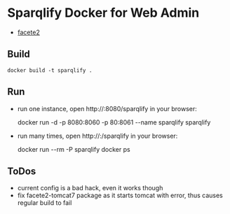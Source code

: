 # Sparqlify Docker for Web Admin

 * [facete2](https://github.com/AKSW/Sparqlify)


## Build

    docker build -t sparqlify .


## Run

 * run one instance, open http://<docker ip>:8080/sparqlify in your browser:


    docker run -d -p 8080:8060 -p 80:8061 --name sparqlify sparqlify

 * run many times, open http://<docker ip>:<container port>/sparqlify in your browser:


    docker run --rm -P sparqlify
    docker ps


## ToDos

 * current config is a bad hack, even it works though
 * fix facete2-tomcat7 package as it starts tomcat with error, thus causes regular build to fail

